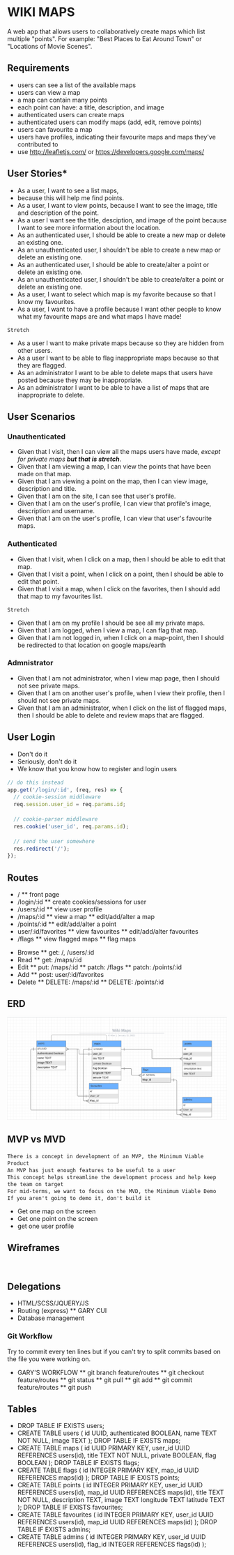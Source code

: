 # WIKI MAPS
A web app that allows users to collaboratively create maps which list multiple "points". For example: "Best Places to Eat Around Town" or "Locations of Movie Scenes".

## Requirements
* users can see a list of the available maps
* users can view a map
* a map can contain many points
* each point can have: a title, description, and image
* authenticated users can create maps
* authenticated users can modify maps (add, edit, remove points)
* users can favourite a map
* users have profiles, indicating their favourite maps and maps they've contributed to
* use http://leafletjs.com/ or https://developers.google.com/maps/



## User Stories*
<!-- A user story describes how users will interact with your application. They have the form: As a ___, I want to _, because ____.
eg. As a user, I want to be able to save posts, because I want to review them later. ser stories can also be negated: As a __, I shouldn't be able to _, because ___.
eg. As a user, I shouldn't be able to edit other users posts, because I don't own those posts. -->
* As a user, I want to see a list maps, 
* because this will help me find points.
* As a user, I want to view points, because I want to see the image, title and description of the point.
* As a user I want see the title, desciption, and image of the point because I want to see more information about the location.
* As an authenticated user, I should be able to create a new map or delete an existing one.
* As an unauthenticated user, I shouldn't be able to create a new map or delete an existing one.
* As an authenticated user, I should be able to create/alter a point or delete an existing one.
* As an unauthenticated user, I shouldn't be able to create/alter a point or delete an existing one.
* As a user, I want to select which map is my favorite because so that I know my favourites.
* As a user, I want to have a profile because I want other people to know what my favourite maps are and what maps I have made!

``` 
Stretch 
```
* As a user I want to make private maps because so they are hidden from other users.
* As a user I want to be able to flag inappropriate maps because so that they are flagged.  
* As an administrator I want to be able to delete maps that users have posted because they may be inappropriate.
* As an administrator I want to be able to have a list of maps that are inappropriate to delete.

## User Scenarios
<!-- A user scenario is a syntactic alternative to user stories
They have the form: Given __, when _, then ____.
eg. Given that I am logged in, when I click favourite on a post, then it is added to my favourites.
You can also chain on an and to user stories/scenarios
eg. Given that I am logged in, when I click favourite on a post, then it is added to my favourites and the save icon will change to indicate success. Be more vague, not too specific.-->

### Unauthenticated
* Given that I visit, then I can view all the maps users have made, *except for private maps **but that is stretch***.
* Given that I am viewing a map, I can view the points that have been made on that map.
* Given that I am viewing a point on the map, then I can view image, description and title.
* Given that I am on the site, I can see that user's profile.
* Given that I am on the user's profile, I can view that profile's image, description and username.
* Given that I am on the user's profile, I can view that user's favourite maps.

### Authenticated
* Given that I visit, when I click on a map, then I should be able to edit that map.
* Given that I visit a point, when I click on a point, then I should be able to edit that point.
* Given that I visit a map, when I click on the favorites, then I should add that map to my favourites list.
 
```
Stretch
```
* Given that I am on my profile I should be see all my private maps.
* Given that I am logged, when I view a map, I can flag that map.
* Given that I am not logged in, when I click on a map-point, then I should be redirected to that location on google maps/earth

### Admnistrator
* Given that I am not administrator, when I view map page, then I should not see private maps. 
* Given that I am on another user's profile, when I view their profile, then I should not see private maps. 
* Given that I am an administrator, when I click on the list of flagged maps, then I should be able to delete and review maps that are flagged.



## User Login
* Don't do it
* Seriously, don't do it
* We know that you know how to register and login users
```js 
// do this instead
app.get('/login/:id', (req, res) => {
  // cookie-session middleware
  req.session.user_id = req.params.id;

  // cookie-parser middleware
  res.cookie('user_id', req.params.id);

  // send the user somewhere
  res.redirect('/');
}); 
```

## Routes
<!-- Once you know the resources that you'll have, write out the routes that you'll need to perform BREAD operations on those resources
Remember RESTful conventions (they make it much easier) -->
* / 
  ** front page
* /login/:id 
  ** create cookies/sessions for user
* /users/:id 
  ** view user profile
* /maps/:id 
  ** view a map
  ** edit/add/alter a map
* /points/:id
  ** edit/add/alter a point
* user/:id/favorites 
  ** view favourites
  ** edit/add/alter favourites
* /flags
  ** view flagged maps
  ** flag maps
<!-- stretch -->

<!-- full RESTful compliance -->
* Browse 
  ** get: /, /users/:id
* Read
  ** get: /maps/:id 
* Edit 
  ** put: /maps/:id
  ** patch: /flags
  ** patch: /points/:id
* Add 
  ** post: user/:id/favorites
* Delete 
  ** DELETE: /maps/:id
  ** DELETE: /points/:id 

## ERD
<!-- The user stories provide you with nouns (eg. user, posts, favourites)
Use these nouns/entities to build out your database (ie. tables are the nouns from the stories) -->
![Entity Relationship Diagram](/planning/WikiMapERD.png)

## MVP vs MVD
```
There is a concept in development of an MVP, the Minimum Viable Product
An MVP has just enough features to be useful to a user
This concept helps streamline the development process and help keep the team on target
For mid-terms, we want to focus on the MVD, the Minimum Viable Demo
If you aren't going to demo it, don't build it
```
<!-- level one MVD -->
* Get one map on the screen
* Get one point on the screen
* get one user profile


## Wireframes
<!-- Draw out the structure of your web pages
This will make it much easier to build out these pages later
This is also a great opportunity to get input from all of the team members
Design matters... however you are a developer, not a designer
Get inspiration from websites you visit -->

![]() 
<!-- wireframe -->
## Delegations
* HTML/SCSS/JQUERY/JS
* Routing (express) 
  ** GARY CUI
* Database management

### Git Workflow
Try to commit every ten lines but  if you can't try  to split commits based on  the file you were working on.
* GARY'S WORKFLOW
  ** git branch feature/routes
  ** git checkout feature/routes
  ** git status
  ** git pull
  ** git add <FILES HERE>
  ** git commit feature/routes
  ** git push 

<!-- make sure tables are in 1NF form at least -->
## Tables
* DROP TABLE IF EXISTS users;
* CREATE TABLE users (
  id UUID,
  authenticated BOOLEAN,
  name TEXT NOT NULL,
  image TEXT
  );
  DROP TABLE IF EXISTS maps;
* CREATE TABLE maps (
  id UUID PRIMARY KEY,
  user_id UUID REFERENCES users(id),
  title TEXT NOT NULL,
  private BOOLEAN,
  flag BOOLEAN
  );
  DROP TABLE IF EXISTS flags;
* CREATE TABLE flags (
  id INTEGER PRIMARY KEY,
  map_id UUID REFERENCES maps(id)
  );
  DROP TABLE IF EXISTS points;
* CREATE TABLE points (
  id INTEGER PRIMARY KEY,
  user_id UUID REFERENCES users(id),
  map_id  UUID REFERENCES maps(id),
  title TEXT NOT NULL, 
  description TEXT,
  image TEXT
  longitude TEXT
  latitude TEXT 
  );
  DROP TABLE IF EXISTS favourites;
* CREATE TABLE favourites (
  id INTEGER PRIMARY KEY,
  user_id UUID REFERENCES users(id),
  map_id  UUID REFERENCES maps(id)
  );
  DROP TABLE IF EXISTS admins;
* CREATE TABLE admins (
  id INTEGER PRIMARY KEY,
  user_id UUID REFERENCES users(id),
  flag_id INTEGER REFERENCES flags(id)
  );
    
  
  


